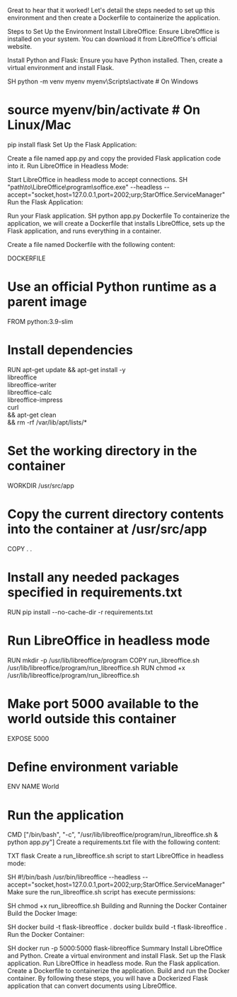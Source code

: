 Great to hear that it worked! Let's detail the steps needed to set up this environment and then create a Dockerfile to containerize the application.

Steps to Set Up the Environment
Install LibreOffice: Ensure LibreOffice is installed on your system. You can download it from LibreOffice's official website.

Install Python and Flask: Ensure you have Python installed. Then, create a virtual environment and install Flask.

SH
python -m venv myenv
myenv\Scripts\activate  # On Windows
# source myenv/bin/activate  # On Linux/Mac
pip install flask
Set Up the Flask Application:

Create a file named app.py and copy the provided Flask application code into it.
Run LibreOffice in Headless Mode:

Start LibreOffice in headless mode to accept connections.
SH
"path\to\LibreOffice\program\soffice.exe" --headless --accept="socket,host=127.0.0.1,port=2002;urp;StarOffice.ServiceManager"
Run the Flask Application:

Run your Flask application.
SH
python app.py
Dockerfile
To containerize the application, we will create a Dockerfile that installs LibreOffice, sets up the Flask application, and runs everything in a container.

Create a file named Dockerfile with the following content:

DOCKERFILE
# Use an official Python runtime as a parent image
FROM python:3.9-slim

# Install dependencies
RUN apt-get update && apt-get install -y \
    libreoffice \
    libreoffice-writer \
    libreoffice-calc \
    libreoffice-impress \
    curl \
    && apt-get clean \
    && rm -rf /var/lib/apt/lists/*

# Set the working directory in the container
WORKDIR /usr/src/app

# Copy the current directory contents into the container at /usr/src/app
COPY . .

# Install any needed packages specified in requirements.txt
RUN pip install --no-cache-dir -r requirements.txt

# Run LibreOffice in headless mode
RUN mkdir -p /usr/lib/libreoffice/program
COPY run_libreoffice.sh /usr/lib/libreoffice/program/run_libreoffice.sh
RUN chmod +x /usr/lib/libreoffice/program/run_libreoffice.sh

# Make port 5000 available to the world outside this container
EXPOSE 5000

# Define environment variable
ENV NAME World

# Run the application
CMD ["/bin/bash", "-c", "/usr/lib/libreoffice/program/run_libreoffice.sh & python app.py"]
Create a requirements.txt file with the following content:

TXT
flask
Create a run_libreoffice.sh script to start LibreOffice in headless mode:

SH
#!/bin/bash
/usr/bin/libreoffice --headless --accept="socket,host=127.0.0.1,port=2002;urp;StarOffice.ServiceManager"
Make sure the run_libreoffice.sh script has execute permissions:

SH
chmod +x run_libreoffice.sh
Building and Running the Docker Container
Build the Docker Image:

SH
docker build -t flask-libreoffice .
docker buildx build -t flask-libreoffice .
Run the Docker Container:

SH
docker run -p 5000:5000 flask-libreoffice
Summary
Install LibreOffice and Python.
Create a virtual environment and install Flask.
Set up the Flask application.
Run LibreOffice in headless mode.
Run the Flask application.
Create a Dockerfile to containerize the application.
Build and run the Docker container.
By following these steps, you will have a Dockerized Flask application that can convert documents using LibreOffice.